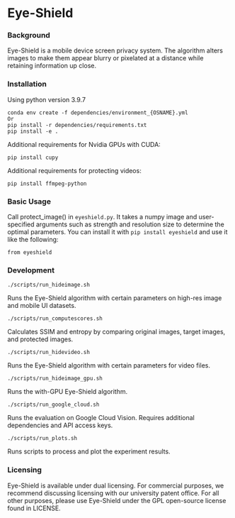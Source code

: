 # Eye-Shield

### Background
Eye-Shield is a mobile device screen privacy system. The algorithm alters images to make them appear blurry or pixelated at a distance while retaining information up close.

### Installation
Using python version 3.9.7
```
conda env create -f dependencies/environment_{OSNAME}.yml
Or
pip install -r dependencies/requirements.txt
pip install -e .
```

Additional requirements for Nvidia GPUs with CUDA:
```
pip install cupy
```

Additional requirements for protecting videos:
```
pip install ffmpeg-python
```

### Basic Usage

Call protect_image() in `eyeshield.py`. It takes a numpy image and user-specified arguments such as strength and resolution size to determine the optimal parameters. You can install it with `pip install eyeshield` and use it like the following:
```
from eyeshield
```

### Development
```
./scripts/run_hideimage.sh
```
Runs the Eye-Shield algorithm with certain parameters on high-res image and mobile UI datasets.

```
./scripts/run_computescores.sh
```
Calculates SSIM and entropy by comparing original images, target images, and protected images.

```
./scripts/run_hidevideo.sh
```
Runs the Eye-Shield algorithm with certain parameters for video files.

```
./scripts/run_hideimage_gpu.sh
```
Runs the with-GPU Eye-Shield algorithm.

```
./scripts/run_google_cloud.sh
```
Runs the evaluation on Google Cloud Vision. Requires additional dependencies and API access keys.


```
./scripts/run_plots.sh
```
Runs scripts to process and plot the experiment results.

### Licensing

Eye-Shield is available under dual licensing. For commercial purposes, we recommend discussing licensing with our university patent office. For all other purposes, please use Eye-Shield under the GPL open-source license found in LICENSE.